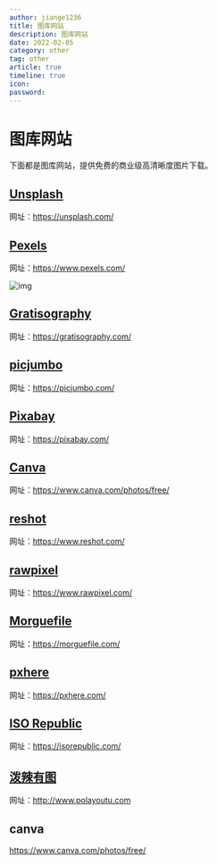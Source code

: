 ```yaml
---
author: jiange1236
title: 图库网站
description: 图库网站
date: 2022-02-05
category: other
tag: other
article: true
timeline: true
icon: 
password: 
---
```

# 图库网站

下面都是图库网站，提供免费的商业级高清晰度图片下载。

## [Unsplash](https://unsplash.com/)

网址：https://unsplash.com/

## [Pexels](https://www.pexels.com/)

网址：https://www.pexels.com/

![img](https://cdn.jsdelivr.net/gh/jiange1236/MyImage/MdImg/1545582120878-ac07dfce-bdea-4959-8b7f-256102fdf2e9.jpeg)

## [Gratisography](https://gratisography.com/)

网址：https://gratisography.com/



## [picjumbo](https://picjumbo.com/)

网址：https://picjumbo.com/



## [Pixabay](https://pixabay.com/)

网址：https://pixabay.com/

## [Canva](https://www.canva.com/photos/free/)

网址：https://www.canva.com/photos/free/



## [reshot](https://www.reshot.com/)

网址：https://www.reshot.com/



## [rawpixel](https://www.rawpixel.com/)

网址：https://www.rawpixel.com/

## [Morguefile](https://morguefile.com/)

网址：https://morguefile.com/



## [pxhere](https://pxhere.com/)

网址：https://pxhere.com/



## [ISO Republic](https://isorepublic.com/)

网址：https://isorepublic.com/



## [泼辣有图](http://www.polayoutu.com)

网址：http://www.polayoutu.com

## canva

https://www.canva.com/photos/free/
